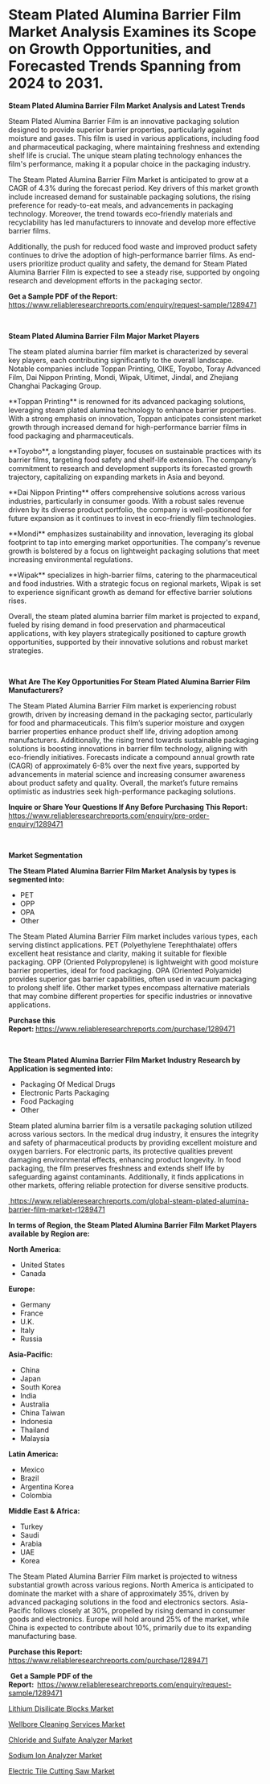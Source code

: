 <p><h1>Steam Plated Alumina Barrier Film Market Analysis Examines its Scope on Growth Opportunities, and Forecasted Trends Spanning from 2024 to 2031.</h1></p><p><strong>Steam Plated Alumina Barrier Film Market Analysis and Latest Trends</strong></p>
<p><p>Steam Plated Alumina Barrier Film is an innovative packaging solution designed to provide superior barrier properties, particularly against moisture and gases. This film is used in various applications, including food and pharmaceutical packaging, where maintaining freshness and extending shelf life is crucial. The unique steam plating technology enhances the film's performance, making it a popular choice in the packaging industry.</p><p>The Steam Plated Alumina Barrier Film Market is anticipated to grow at a CAGR of 4.3% during the forecast period. Key drivers of this market growth include increased demand for sustainable packaging solutions, the rising preference for ready-to-eat meals, and advancements in packaging technology. Moreover, the trend towards eco-friendly materials and recyclability has led manufacturers to innovate and develop more effective barrier films.</p><p>Additionally, the push for reduced food waste and improved product safety continues to drive the adoption of high-performance barrier films. As end-users prioritize product quality and safety, the demand for Steam Plated Alumina Barrier Film is expected to see a steady rise, supported by ongoing research and development efforts in the packaging sector.</p></p>
<p><strong>Get a Sample PDF of the Report:&nbsp;</strong> <a href="https://www.reliableresearchreports.com/enquiry/request-sample/1289471?utm_campaign=3&utm_medium=2&utm_source=Github&utm_content=ia&utm_term=26102024&utm_id=steam-plated-alumina-barrier-film">https://www.reliableresearchreports.com/enquiry/request-sample/1289471</a></p>
<p>&nbsp;</p>
<p><strong>Steam Plated Alumina Barrier Film Major Market Players</strong></p>
<p><p>The steam plated alumina barrier film market is characterized by several key players, each contributing significantly to the overall landscape. Notable companies include Toppan Printing, OIKE, Toyobo, Toray Advanced Film, Dai Nippon Printing, Mondi, Wipak, Ultimet, Jindal, and Zhejiang Changhai Packaging Group. </p><p>**Toppan Printing** is renowned for its advanced packaging solutions, leveraging steam plated alumina technology to enhance barrier properties. With a strong emphasis on innovation, Toppan anticipates consistent market growth through increased demand for high-performance barrier films in food packaging and pharmaceuticals. </p><p>**Toyobo**, a longstanding player, focuses on sustainable practices with its barrier films, targeting food safety and shelf-life extension. The company’s commitment to research and development supports its forecasted growth trajectory, capitalizing on expanding markets in Asia and beyond.</p><p>**Dai Nippon Printing** offers comprehensive solutions across various industries, particularly in consumer goods. With a robust sales revenue driven by its diverse product portfolio, the company is well-positioned for future expansion as it continues to invest in eco-friendly film technologies.</p><p>**Mondi** emphasizes sustainability and innovation, leveraging its global footprint to tap into emerging market opportunities. The company's revenue growth is bolstered by a focus on lightweight packaging solutions that meet increasing environmental regulations.</p><p>**Wipak** specializes in high-barrier films, catering to the pharmaceutical and food industries. With a strategic focus on regional markets, Wipak is set to experience significant growth as demand for effective barrier solutions rises.</p><p>Overall, the steam plated alumina barrier film market is projected to expand, fueled by rising demand in food preservation and pharmaceutical applications, with key players strategically positioned to capture growth opportunities, supported by their innovative solutions and robust market strategies.</p></p>
<p>&nbsp;</p>
<p><strong>What Are The Key Opportunities For Steam Plated Alumina Barrier Film Manufacturers?</strong></p>
<p><p>The Steam Plated Alumina Barrier Film market is experiencing robust growth, driven by increasing demand in the packaging sector, particularly for food and pharmaceuticals. This film’s superior moisture and oxygen barrier properties enhance product shelf life, driving adoption among manufacturers. Additionally, the rising trend towards sustainable packaging solutions is boosting innovations in barrier film technology, aligning with eco-friendly initiatives. Forecasts indicate a compound annual growth rate (CAGR) of approximately 6-8% over the next five years, supported by advancements in material science and increasing consumer awareness about product safety and quality. Overall, the market’s future remains optimistic as industries seek high-performance packaging solutions.</p></p>
<p><strong>Inquire or Share Your Questions If Any Before Purchasing This Report:</strong> <a href="https://www.reliableresearchreports.com/enquiry/pre-order-enquiry/1289471?utm_campaign=3&utm_medium=2&utm_source=Github&utm_content=ia&utm_term=26102024&utm_id=steam-plated-alumina-barrier-film">https://www.reliableresearchreports.com/enquiry/pre-order-enquiry/1289471</a></p>
<p>&nbsp;</p>
<p><strong>Market Segmentation</strong></p>
<p><strong>The Steam Plated Alumina Barrier Film Market Analysis by types is segmented into:</strong></p>
<p><ul><li>PET</li><li>OPP</li><li>OPA</li><li>Other</li></ul></p>
<p><p>The Steam Plated Alumina Barrier Film market includes various types, each serving distinct applications. PET (Polyethylene Terephthalate) offers excellent heat resistance and clarity, making it suitable for flexible packaging. OPP (Oriented Polypropylene) is lightweight with good moisture barrier properties, ideal for food packaging. OPA (Oriented Polyamide) provides superior gas barrier capabilities, often used in vacuum packaging to prolong shelf life. Other market types encompass alternative materials that may combine different properties for specific industries or innovative applications.</p></p>
<p><strong>Purchase this Report:&nbsp;</strong><a href="https://www.reliableresearchreports.com/purchase/1289471?utm_campaign=3&utm_medium=2&utm_source=Github&utm_content=ia&utm_term=26102024&utm_id=steam-plated-alumina-barrier-film">https://www.reliableresearchreports.com/purchase/1289471</a></p>
<p>&nbsp;</p>
<p><strong>The Steam Plated Alumina Barrier Film Market Industry Research by Application is segmented into:</strong></p>
<p><ul><li>Packaging Of Medical Drugs</li><li>Electronic Parts Packaging</li><li>Food Packaging</li><li>Other</li></ul></p>
<p><p>Steam plated alumina barrier film is a versatile packaging solution utilized across various sectors. In the medical drug industry, it ensures the integrity and safety of pharmaceutical products by providing excellent moisture and oxygen barriers. For electronic parts, its protective qualities prevent damaging environmental effects, enhancing product longevity. In food packaging, the film preserves freshness and extends shelf life by safeguarding against contaminants. Additionally, it finds applications in other markets, offering reliable protection for diverse sensitive products.</p></p>
<p><a href="https://www.reliableresearchreports.com/global-steam-plated-alumina-barrier-film-market-r1289471?utm_campaign=3&utm_medium=2&utm_source=Github&utm_content=ia&utm_term=26102024&utm_id=steam-plated-alumina-barrier-film">&nbsp;https://www.reliableresearchreports.com/global-steam-plated-alumina-barrier-film-market-r1289471</a></p>
<p><strong>In terms of Region, the Steam Plated Alumina Barrier Film Market Players available by Region are:</strong></p>
<p>
    <p> <strong> North America: </strong>
        <ul>
            <li>United States</li>
            <li>Canada</li>
        </ul>
        </p> 
    <p> <strong> Europe: </strong>
        <ul>
            <li>Germany</li>
            <li>France</li>
            <li>U.K.</li>
            <li>Italy</li>
            <li>Russia</li>
        </ul>
        </p> 
    <p> <strong> Asia-Pacific: </strong>
        <ul>
            <li>China</li>
            <li>Japan</li>
            <li>South Korea</li>
            <li>India</li>
            <li>Australia</li>
            <li>China Taiwan</li>
            <li>Indonesia</li>
            <li>Thailand</li>
            <li>Malaysia</li>
        </ul>
        </p> 
    <p> <strong> Latin America: </strong>
        <ul>
            <li>Mexico</li>
            <li>Brazil</li>
            <li>Argentina Korea</li>
            <li>Colombia</li>
        </ul>
        </p> 
    <p> <strong> Middle East & Africa: </strong>
        <ul>
            <li>Turkey</li>
            <li>Saudi</li>
            <li>Arabia</li>
            <li>UAE</li>
            <li>Korea</li>
        </ul>
    </p>
    </p>
<p><p>The Steam Plated Alumina Barrier Film market is projected to witness substantial growth across various regions. North America is anticipated to dominate the market with a share of approximately 35%, driven by advanced packaging solutions in the food and electronics sectors. Asia-Pacific follows closely at 30%, propelled by rising demand in consumer goods and electronics. Europe will hold around 25% of the market, while China is expected to contribute about 10%, primarily due to its expanding manufacturing base.</p></p>
<p><strong>Purchase this Report: </strong><a href="https://www.reliableresearchreports.com/purchase/1289471?utm_campaign=3&utm_medium=2&utm_source=Github&utm_content=ia&utm_term=26102024&utm_id=steam-plated-alumina-barrier-film">https://www.reliableresearchreports.com/purchase/1289471</a></p>
<p>&nbsp;<strong>Get a Sample PDF of the Report:&nbsp;&nbsp;</strong><a href="https://www.reliableresearchreports.com/enquiry/request-sample/1289471?utm_campaign=3&utm_medium=2&utm_source=Github&utm_content=ia&utm_term=26102024&utm_id=steam-plated-alumina-barrier-film">https://www.reliableresearchreports.com/enquiry/request-sample/1289471</a></p>
<p><strong></strong></p>
<p><p><a href="https://medium.com/@verleneakb/exploring-the-lithium-disilicate-blocks-market-strategic-insights-growth-opportunities-2024-6fb836cd2266?utm_campaign=3&utm_medium=2&utm_source=Github&utm_content=ia&utm_term=26102024&utm_id=steam-plated-alumina-barrier-film">Lithium Disilicate Blocks Market</a></p><p><a href="https://github.com/lambertr3e8v/Market-Research-Report-List-1/blob/main/wellbore-cleaning-services-market.md?utm_campaign=3&utm_medium=2&utm_source=Github&utm_content=ia&utm_term=26102024&utm_id=steam-plated-alumina-barrier-film">Wellbore Cleaning Services Market</a></p><p><a href="https://www.linkedin.com/pulse/comprehensive-chloride-sulfate-analyzer-market-report-segmentation-gwysf?utm_campaign=3&utm_medium=2&utm_source=Github&utm_content=ia&utm_term=26102024&utm_id=steam-plated-alumina-barrier-film">Chloride and Sulfate Analyzer Market</a></p><p><a href="https://issuu.com/reportprime-2/docs/sodium-ion-analyzer-market-size-203_be9c13ba9f9a1b?utm_campaign=3&utm_medium=2&utm_source=Github&utm_content=ia&utm_term=26102024&utm_id=steam-plated-alumina-barrier-film">Sodium Ion Analyzer Market</a></p><p><a href="https://issuu.com/reportprime-2/docs/electric-tile-cutting-saw-market-si_399b3aa8696471?utm_campaign=3&utm_medium=2&utm_source=Github&utm_content=ia&utm_term=26102024&utm_id=steam-plated-alumina-barrier-film">Electric Tile Cutting Saw Market</a></p></p>